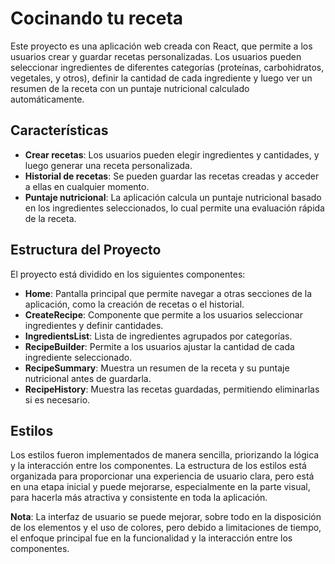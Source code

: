 # Cocinando tu receta

Este proyecto es una aplicación web creada con React, que permite a los usuarios crear y guardar recetas personalizadas. Los usuarios pueden seleccionar ingredientes de diferentes categorías (proteínas, carbohidratos, vegetales, y otros), definir la cantidad de cada ingrediente y luego ver un resumen de la receta con un puntaje nutricional calculado automáticamente.

## Características

- **Crear recetas**: Los usuarios pueden elegir ingredientes y cantidades, y luego generar una receta personalizada.
- **Historial de recetas**: Se pueden guardar las recetas creadas y acceder a ellas en cualquier momento.
- **Puntaje nutricional**: La aplicación calcula un puntaje nutricional basado en los ingredientes seleccionados, lo cual permite una evaluación rápida de la receta.

## Estructura del Proyecto

El proyecto está dividido en los siguientes componentes:

- **Home**: Pantalla principal que permite navegar a otras secciones de la aplicación, como la creación de recetas o el historial.
- **CreateRecipe**: Componente que permite a los usuarios seleccionar ingredientes y definir cantidades.
- **IngredientsList**: Lista de ingredientes agrupados por categorías.
- **RecipeBuilder**: Permite a los usuarios ajustar la cantidad de cada ingrediente seleccionado.
- **RecipeSummary**: Muestra un resumen de la receta y su puntaje nutricional antes de guardarla.
- **RecipeHistory**: Muestra las recetas guardadas, permitiendo eliminarlas si es necesario.

## Estilos

Los estilos fueron implementados de manera sencilla, priorizando la lógica y la interacción entre los componentes. La estructura de los estilos está organizada para proporcionar una experiencia de usuario clara, pero está en una etapa inicial y puede mejorarse, especialmente en la parte visual, para hacerla más atractiva y consistente en toda la aplicación.

**Nota**: La interfaz de usuario se puede mejorar, sobre todo en la disposición de los elementos y el uso de colores, pero debido a limitaciones de tiempo, el enfoque principal fue en la funcionalidad y la interacción entre los componentes.
